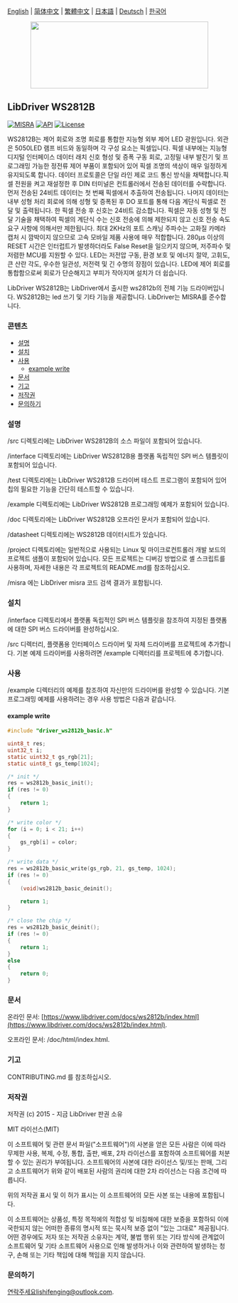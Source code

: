 [English](/README.md) | [ 简体中文](/README_zh-Hans.md) | [繁體中文](/README_zh-Hant.md) | [日本語](/README_ja.md) | [Deutsch](/README_de.md) | [한국어](/README_ko.md)

<div align=center>
<img src="/doc/image/logo.svg" width="400" height="150"/>
</div>

## LibDriver WS2812B

[![MISRA](https://img.shields.io/badge/misra-compliant-brightgreen.svg)](/misra/README.md) [![API](https://img.shields.io/badge/api-reference-blue.svg)](https://www.libdriver.com/docs/ws2812b/index.html) [![License](https://img.shields.io/badge/license-MIT-brightgreen.svg)](/LICENSE)

WS2812B는 제어 회로와 조명 회로를 통합한 지능형 외부 제어 LED 광원입니다. 외관은 5050LED 램프 비드와 동일하며 각 구성 요소는 픽셀입니다. 픽셀 내부에는 지능형 디지털 인터페이스 데이터 래치 신호 형성 및 증폭 구동 회로, 고정밀 내부 발진기 및 프로그래밍 가능한 정전류 제어 부품이 포함되어 있어 픽셀 조명의 색상이 매우 일정하게 유지되도록 합니다. 데이터 프로토콜은 단일 라인 제로 코드 통신 방식을 채택합니다.픽셀 전원을 켜고 재설정한 후 DIN 터미널은 컨트롤러에서 전송된 데이터를 수락합니다.먼저 전송된 24비트 데이터는 첫 번째 픽셀에서 추출하여 전송됩니다. 나머지 데이터는 내부 성형 처리 회로에 의해 성형 및 증폭된 후 DO 포트를 통해 다음 계단식 픽셀로 전달 및 출력됩니다. 한 픽셀 전송 후 신호는 24비트 감소합니다. 픽셀은 자동 성형 및 전달 기술을 채택하여 픽셀의 계단식 수는 신호 전송에 의해 제한되지 않고 신호 전송 속도 요구 사항에 의해서만 제한됩니다. 최대 2KHz의 포트 스캐닝 주파수는 고화질 카메라 캡처 시 깜박이지 않으므로 고속 모바일 제품 사용에 매우 적합합니다. 280μs 이상의 RESET 시간은 인터럽트가 발생하더라도 False Reset을 일으키지 않으며, 저주파수 및 저렴한 MCU를 지원할 수 있다. LED는 저전압 구동, 환경 보호 및 에너지 절약, 고휘도, 큰 산란 각도, 우수한 일관성, 저전력 및 긴 수명의 장점이 있습니다. LED에 제어 회로를 통합함으로써 회로가 단순해지고 부피가 작아지며 설치가 더 쉽습니다.

LibDriver WS2812B는 LibDriver에서 출시한 ws2812b의 전체 기능 드라이버입니다. WS2812B는 led 쓰기 및 기타 기능을 제공합니다. LibDriver는 MISRA를 준수합니다.

### 콘텐츠

  - [설명](#설명)
  - [설치](#설치)
  - [사용](#사용)
    - [example write](#example-write)
  - [문서](#문서)
  - [기고](#기고)
  - [저작권](#저작권)
  - [문의하기](#문의하기)

### 설명

/src 디렉토리에는 LibDriver WS2812B의 소스 파일이 포함되어 있습니다.

/interface 디렉토리에는 LibDriver WS2812B용 플랫폼 독립적인 SPI 버스 템플릿이 포함되어 있습니다.

/test 디렉토리에는 LibDriver WS2812B 드라이버 테스트 프로그램이 포함되어 있어 칩의 필요한 기능을 간단히 테스트할 수 있습니다.

/example 디렉토리에는 LibDriver WS2812B 프로그래밍 예제가 포함되어 있습니다.

/doc 디렉토리에는 LibDriver WS2812B 오프라인 문서가 포함되어 있습니다.

/datasheet 디렉토리에는 WS2812B 데이터시트가 있습니다.

/project 디렉토리에는 일반적으로 사용되는 Linux 및 마이크로컨트롤러 개발 보드의 프로젝트 샘플이 포함되어 있습니다. 모든 프로젝트는 디버깅 방법으로 셸 스크립트를 사용하며, 자세한 내용은 각 프로젝트의 README.md를 참조하십시오.

/misra 에는 LibDriver misra 코드 검색 결과가 포함됩니다.

### 설치

/interface 디렉토리에서 플랫폼 독립적인 SPI 버스 템플릿을 참조하여 지정된 플랫폼에 대한 SPI 버스 드라이버를 완성하십시오.

/src 디렉터리, 플랫폼용 인터페이스 드라이버 및 자체 드라이버를 프로젝트에 추가합니다. 기본 예제 드라이버를 사용하려면 /example 디렉터리를 프로젝트에 추가합니다.

### 사용

/example 디렉터리의 예제를 참조하여 자신만의 드라이버를 완성할 수 있습니다. 기본 프로그래밍 예제를 사용하려는 경우 사용 방법은 다음과 같습니다.

#### example write

```C
#include "driver_ws2812b_basic.h"

uint8_t res;
uint32_t i;
static uint32_t gs_rgb[21]; 
static uint8_t gs_temp[1024];

/* init */
res = ws2812b_basic_init();
if (res != 0)
{
    return 1;
}

/* write color */
for (i = 0; i < 21; i++)
{
    gs_rgb[i] = color;
}

/* write data */
res = ws2812b_basic_write(gs_rgb, 21, gs_temp, 1024);
if (res != 0)
{
    (void)ws2812b_basic_deinit();

    return 1;
}

/* close the chip */
res = ws2812b_basic_deinit();
if (res != 0)
{
    return 1;
}
else
{
    return 0;
}
```

### 문서

온라인 문서: [https://www.libdriver.com/docs/ws2812b/index.html](https://www.libdriver.com/docs/ws2812b/index.html).

오프라인 문서: /doc/html/index.html.

### 기고

CONTRIBUTING.md 를 참조하십시오.

### 저작권

저작권 (c) 2015 - 지금 LibDriver 판권 소유

MIT 라이선스(MIT)

이 소프트웨어 및 관련 문서 파일("소프트웨어")의 사본을 얻은 모든 사람은 이에 따라 무제한 사용, 복제, 수정, 통합, 출판, 배포, 2차 라이선스를 포함하여 소프트웨어를 처분할 수 있는 권리가 부여됩니다. 소프트웨어의 사본에 대한 라이선스 및/또는 판매, 그리고 소프트웨어가 위와 같이 배포된 사람의 권리에 대한 2차 라이선스는 다음 조건에 따릅니다.

위의 저작권 표시 및 이 허가 표시는 이 소프트웨어의 모든 사본 또는 내용에 포함됩니다.

이 소프트웨어는 상품성, 특정 목적에의 적합성 및 비침해에 대한 보증을 포함하되 이에 국한되지 않는 어떠한 종류의 명시적 또는 묵시적 보증 없이 "있는 그대로" 제공됩니다. 어떤 경우에도 저자 또는 저작권 소유자는 계약, 불법 행위 또는 기타 방식에 관계없이 소프트웨어 및 기타 소프트웨어 사용으로 인해 발생하거나 이와 관련하여 발생하는 청구, 손해 또는 기타 책임에 대해 책임을 지지 않습니다.

### 문의하기

연락주세요lishifenging@outlook.com.